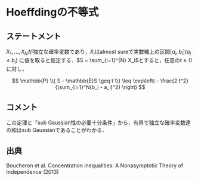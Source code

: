 # Hoeffdingの不等式

## ステートメント

$X_1, \ldots, X_N$が独立な確率変数であり，$X_i$はalmost sureで実数軸上の区間$[a_i, b_i] (a_i \leq b_i)$ に値を取ると仮定する．$S = \sum_{i=1}^{N} X_i$とすると，任意の$t\geq 0$に対し，

$$
\mathbb{P} \\{ S - \mathbb{E}S \geq t \\} \leq \exp\left( - \frac{2 t^2}{\sum_{i=1}^N(b_i - a_i)^2} \right)
$$

## コメント
この定理と「sub Gaussian性の必要十分条件」から，有界で独立な確率変数達の和はsub Gaussianであることがわかる．

## 出典
Boucheron et al. Concentration inequalities: A Nonasymptotic Theory of Independence (2013)
